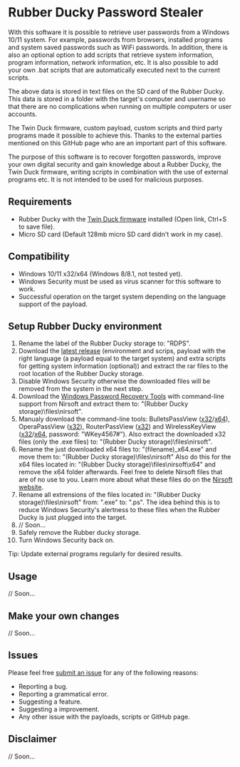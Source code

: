 # Rubber Ducky Password Stealer

With this software it is possible to retrieve user passwords from a Windows 10/11 system. For example, passwords from browsers, installed programs and system saved passwords such as WiFi passwords. In addition, there is also an optional option to add scripts that retrieve system information, program information, network information, etc. It is also possible to add your own .bat scripts that are automatically executed next to the current scripts.

The above data is stored in text files on the SD card of the Rubber Ducky. This data is stored in a folder with the target's computer and username so that there are no complications when running on multiple computers or user accounts.

The Twin Duck firmware, custom payload, custom scripts and third party programs made it possible to achieve this. Thanks to the external parties mentioned on this GitHub page who are an important part of this software.

The purpose of this software is to recover forgotten passwords, improve your own digital security and gain knowledge about a Rubber Ducky, the Twin Duck firmware, writing scripts in combination with the use of external programs etc. It is not intended to be used for malicious purposes. 

## Requirements

- Rubber Ducky with the [Twin Duck firmware](https://raw.githubusercontent.com/hak5darren/USB-Rubber-Ducky/master/Firmware/Images/c_duck_v2.1.hex) installed (Open link, Ctrl+S to save file).
- Micro SD card (Default 128mb micro SD card didn't work in my case).

## Compatibility

- Windows 10/11 x32/x64 (Windows 8/8.1, not tested yet).
- Windows Security must be used as virus scanner for this software to work.
- Successful operation on the target system depending on the language support of the payload.

## Setup Rubber Ducky environment

1. Rename the label of the Rubber Ducky storage to: "RDPS".
2. Download the [latest release](https://github.com/Krouwndouwn/Rubber_Ducky_Password_Stealer/releases) (environment and scrips, payload with the right language (a payload equal to the target system) and extra scripts for getting system information (optional)) and extract the rar files to the root location of the Rubber Ducky storage.
3. Disable Windows Security otherwise the downloaded files will be removed from the system in the next step.
4. Download the [Windows Password Recovery Tools](https://www.nirsoft.net/password_recovery_tools.html) with command-line support from Nirsoft and extract them to: "(Rubber Ducky storage)\files\nirsoft\".
5. Manualy download the command-line tools: BulletsPassView ([x32](https://www.nirsoft.net/utils/bulletspassview.zip)/[x64](https://www.nirsoft.net/utils/bulletspassview-x64.zip)), OperaPassView ([x32](https://www.nirsoft.net/toolsdownload/operapassview.zip)), RouterPassView ([x32](https://www.nirsoft.net/toolsdownload/routerpassview.zip)) and WirelessKeyView ([x32](https://www.nirsoft.net/toolsdownload/wirelesskeyview.zip)/[x64](https://www.nirsoft.net/toolsdownload/wirelesskeyview-x64.zip), password: "WKey4567#"). Also extract the downloaded x32 files (only the .exe files) to: "(Rubber Ducky storage)\files\nirsoft\".
6. Rename the just downloaded x64 files to: "(filename)_x64.exe" and move them to: "(Rubber Ducky storage)\files\nirsoft\" Also do this for the x64 files located in: "(Rubber Ducky storage)\files\nirsoft\x64\" and remove the x64 folder afterwards. Feel free to delete Nirsoft files that are of no use to you. Learn more about what these files do on the [Nirsoft website](https://www.nirsoft.net/).
7. Rename all extrensions of the files located in: "(Rubber Ducky storage)\files\nirsoft\" from: ".exe" to: ".ps". The idea behind this is to reduce Windows Security's alertness to these files when the Rubber Ducky is just plugged into the target.
8. // Soon...
9. Safely remove the Rubber ducky storage.
10. Turn Windows Security back on.

Tip: Update external programs regularly for desired results.

## Usage

// Soon...

## Make your own changes

// Soon...

## Issues

Please feel free [submit an issue](https://github.com/Krouwndouwn/Rubber_Ducky_Password_Stealer/issues/new) for any of the following reasons:

- Reporting a bug.
- Reporting a grammatical error.
- Suggesting a feature.
- Suggesting a improvement.
- Any other issue with the payloads, scripts or GitHub page.

## Disclaimer

// Soon...
